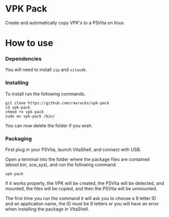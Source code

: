 # VPK Pack
Create and automatically copy VPK's to a PSVita on linux


# How to use
### Dependencies
You will need to install ``zip`` and ``vitasdk``.

### Installing
To install run the following commands.
```
git clone https://github.com/raxracks/vpk-pack
cd vpk-pack
chmod +x vpk-pack
sudo mv vpk-pack /bin/
```

You can now delete the folder if you wish.

### Packaging
First plug in your PSVita, launch VitaShell, and connect with USB.

Open a terminal into the folder where the package files are contained (eboot.bin, sce_sys), and run the following command.
```
vpk-pack
```
If it works properly, the VPK will be created, the PSVita will be detected, and mounted, the files will be copied, and then the PSVita will be unmounted.

The first time you run the command it will ask you to choose a 9 letter ID and an application name, the ID must be 9 letters or you will have an error when installing the package in VitaShell.
